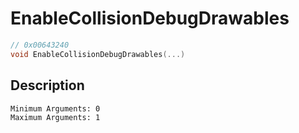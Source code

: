 # EnableCollisionDebugDrawables
```c
// 0x00643240
void EnableCollisionDebugDrawables(...)
```
## Description
```
Minimum Arguments: 0
Maximum Arguments: 1
```
